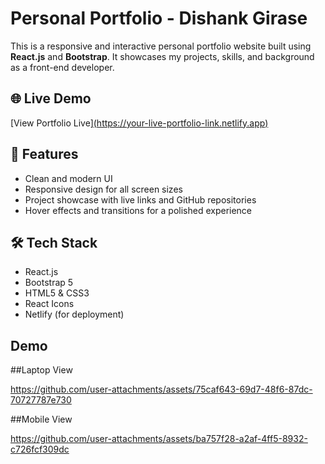 # Personal Portfolio - Dishank Girase

This is a responsive and interactive personal portfolio website built using **React.js** and **Bootstrap**. It showcases my projects, skills, and background as a front-end developer.

## 🌐 Live Demo

[View Portfolio Live][(https://your-live-portfolio-link.netlify.app)](https://portfoliobydishank.netlify.app/)

## 🚀 Features

- Clean and modern UI
- Responsive design for all screen sizes
- Project showcase with live links and GitHub repositories
- Hover effects and transitions for a polished experience

## 🛠️ Tech Stack

- React.js
- Bootstrap 5
- HTML5 & CSS3
- React Icons
- Netlify (for deployment)

## Demo
##Laptop View

https://github.com/user-attachments/assets/75caf643-69d7-48f6-87dc-70727787e730

##Mobile View

https://github.com/user-attachments/assets/ba757f28-a2af-4ff5-8932-c726fcf309dc

